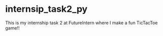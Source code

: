 # internsip_task2_py
This is my internship task 2 at FutureIntern where I make a fun TicTacToe game!!
